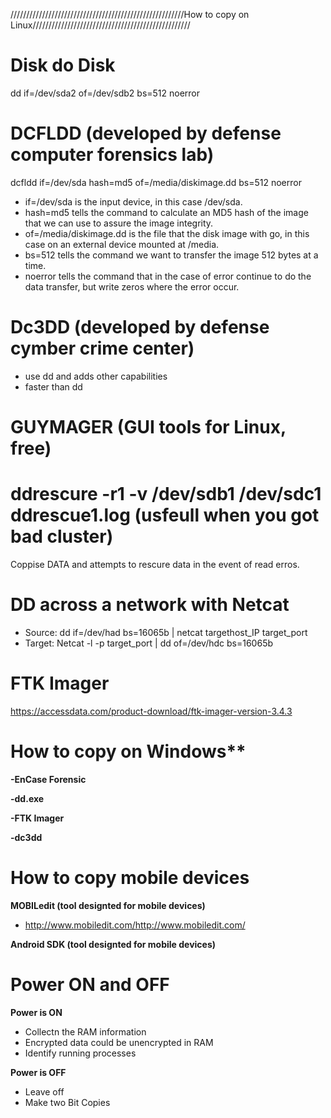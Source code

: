 ///////////////////////////////////////////////////////How to copy on Linux//////////////////////////////////////////////////

# Disk do Disk
dd if=/dev/sda2 of=/dev/sdb2 bs=512 noerror

# DCFLDD (developed by defense computer forensics lab)
dcfldd if=/dev/sda hash=md5 of=/media/diskimage.dd bs=512 noerror
   
- if=/dev/sda is the input device, in this case /dev/sda.
- hash=md5 tells the command to calculate an MD5 hash of the image that we can use to assure the image integrity.
- of=/media/diskimage.dd is the file that the disk image with go, in this case on an external device mounted at /media.
- bs=512 tells the command we want to transfer the image 512 bytes at a time.
- noerror tells the command that in the case of error continue to do the data transfer, but write zeros where the error occur.

# Dc3DD (developed by defense cymber crime center)
- use dd and adds other capabilities
- faster than dd

# GUYMAGER (GUI tools for Linux, free)

# ddrescure -r1 -v /dev/sdb1 /dev/sdc1 ddrescue1.log (usfeull when you got bad cluster)
Coppise DATA and attempts to rescure data in the event of read erros.

# DD across a network with Netcat
- Source: dd if=/dev/had bs=16065b | netcat targethost_IP target_port
- Target: Netcat -l -p target_port | dd of=/dev/hdc bs=16065b

# FTK Imager
https://accessdata.com/product-download/ftk-imager-version-3.4.3

# How to copy on Windows**

**-EnCase Forensic**

**-dd.exe**

**-FTK Imager**

**-dc3dd**

# How to copy mobile devices

**MOBILedit (tool designted for mobile devices)**
- http://www.mobiledit.com/http://www.mobiledit.com/

**Android SDK (tool designted for mobile devices)**

# Power ON and OFF

**Power is ON**

- Collectn the RAM information
- Encrypted data could be unencrypted in RAM
- Identify running processes

**Power is OFF**
- Leave off
- Make two Bit Copies
